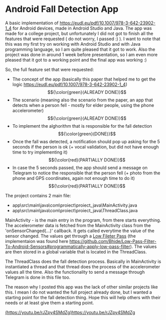 # Android Fall Detection App
A basic implementation of https://eudl.eu/pdf/10.1007/978-3-642-23902-1_4 for Android devices, made in Android Studio and Java.
The app was made for a college project, but unfortunately I did not got to finish all the features that were requested ( do not worry, I passed :) ).
I want to note that this was my first try on working with Android Studio and with Java programming language, so I am quite pleased that it got to work. Also the project was done in around 1 week before presentation, so I am even more pleased that it got to a working point and the final app was working :)

So, the full feature set that were requested:
  - The concept of the app (basically this paper that helped me to get the logic https://eudl.eu/pdf/10.1007/978-3-642-23902-1_4)  $${\color{green}(ALREADY DONE)}$$
  - The scenario (meaning also the scenario from the paper, an app that detects when a person fell - mostly for elder people, using the phone accelerometer) $${\color{green}(ALREADY DONE)}$$
  - To implement the alghorithm that is responsible for the fall detection $${\color{green}(DONE)}$$
  - Once the fall was detected, a notification should pop up asking for the 5 seconds if the person is ok (+ vocal validation, but did not have enough time to try implementing it) $${\color{red}(PARTIALLY DONE)}$$
  - In case the 5 seconds passed, the app should send a message on Telegram to notice the responsible that the person fell (+ photo from the phone and GPS coordinates, again not enough time to do it) $${\color{red}(PARTIALLY DONE)}$$

The project contains 2 main file:
  - app\src\main\java\com\proiect\proiect_java\MainActivity.java
  - app\src\main\java\com\proiect\proiect_java\ThreadClass.java

MainActivity - is the main entry in the program, from there starts everything. The accelerometer data is fetched from the MainActivity class from the 'onSensorChanged(...)' callback. It gets called everytime the value of the sensor changed. The values get through a [Low Fileter Pass](https://en.wikipedia.org/wiki/Low-pass_filter) (the implementaion was found here https://github.com/Bhide/Low-Pass-Filter-To-Android-Sensors#programmatically-apply-low-pass-filter). The values are then stored in a global variable that is located in the ThreadClass.

The ThreadClass does the fall detection process. Basically in MainActivity is instantiated a thread and that thread does the process of the accelerometer values all the time. Also the functionality to send a message through Telegram is done in this file too.

The reason why I posted this app was the lack of other similar projects like this. I mean I do not wanted the full project already done, but I wanted a starting point for the fall detection thing. 
Hope this will help others with their needs or at least give them a starting point.

[(https://youtu.be/rJZpy4SMdZg)](https://youtu.be/rJZpy4SMdZg)https://youtu.be/rJZpy4SMdZg
